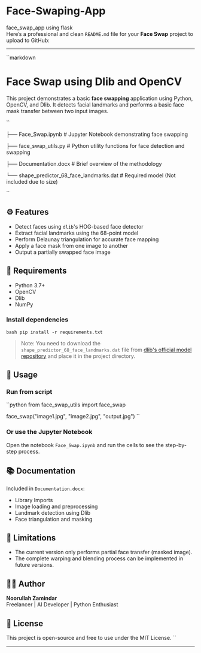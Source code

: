    # Face-Swaping-App
face_swap_app using flask                         
Here’s a professional and clean `README.md` file for your **Face Swap** project to upload to GitHub:
        
---                    
                       
``markdown                                                                  
# Face Swap using Dlib and OpenCV                    

This project demonstrates a basic **face swapping** application using Python, OpenCV, and Dlib. It detects facial landmarks and performs a basic face mask transfer between two input images.                   
                                                                                                                                                                                                                                                           
``                                                                                                                                                                                                                                                                                                                                                                                                                                                                                                                                                                                                                                           
                                                                                                                                                                                                                                                                                                                                                                                                                                           
├── Face_Swap.ipynb           # Jupyter Notebook demonstrating face swapping                                                                               
                                                                                                                                              
├── face_swap_utils.py        # Python utility functions for face detection and swapping                                                                                                                                                                                                                                                                                     
                                                                                      
├── Documentation.docx        # Brief overview of the methodology                                                                                                                                                         
                                                                                                                                                                     
└── shape_predictor_68_face_landmarks.dat  # Required model (Not included due to size)                                                                           
                                    
``                                   
                                       
## ⚙️ Features

- Detect faces using `dlib`'s HOG-based face detector   
- Extract facial landmarks using the 68-point model
- Perform Delaunay triangulation for accurate face mapping
- Apply a face mask from one image to another
- Output a partially swapped face image

## 🧠 Requirements

- Python 3.7+
- OpenCV
- Dlib
- NumPy
                   
### Install dependencies

``bash
pip install -r requirements.txt
``

> Note: You need to download the `shape_predictor_68_face_landmarks.dat` file from [dlib's official model repository](http://dlib.net/files/shape_predictor_68_face_landmarks.dat.bz2) and place it in the project directory.

## 📝 Usage

### Run from script
``python
from face_swap_utils import face_swap

face_swap("image1.jpg", "image2.jpg", "output.jpg")
``

### Or use the Jupyter Notebook
Open the notebook `Face_Swap.ipynb` and run the cells to see the step-by-step process.

## 📚 Documentation

Included in `Documentation.docx`:
- Library Imports
- Image loading and preprocessing
- Landmark detection using Dlib
- Face triangulation and masking

## 🚧 Limitations

- The current version only performs partial face transfer (masked image).
- The complete warping and blending process can be implemented in future versions.

## 👨‍💻 Author

**Noorullah Zamindar**  
Freelancer | AI Developer | Python Enthusiast

## 📝 License

This project is open-source and free to use under the MIT License.
``

---


